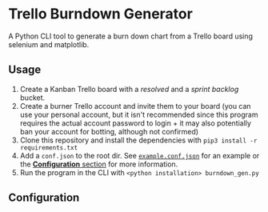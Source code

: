 # Trello Burndown Generator

A Python CLI tool to generate a burn down chart from a Trello board using selenium and matplotlib.

## Usage

1. Create a Kanban Trello board with a *resolved* and a *sprint backlog* bucket.
2. Create a burner Trello account and invite them to your board (you can use your personal account, but it isn't recommended since this program requires the actual account password to login + it may also potentially ban your account for botting, although not confirmed)
3. Clone this repository and install the dependencies with `pip3 install -r requirements.txt`
4. Add a `conf.json` to the root dir. See [`example.conf.json`](./example.conf.json) for an example or the [**Configuration** section](/#configuration) for more information.
5. Run the program in the CLI with `<python installation> burndown_gen.py`

## Configuration

